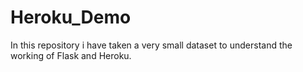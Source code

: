 # Heroku_Demo

In this repository i have taken a very small dataset to understand the working of Flask and Heroku.
